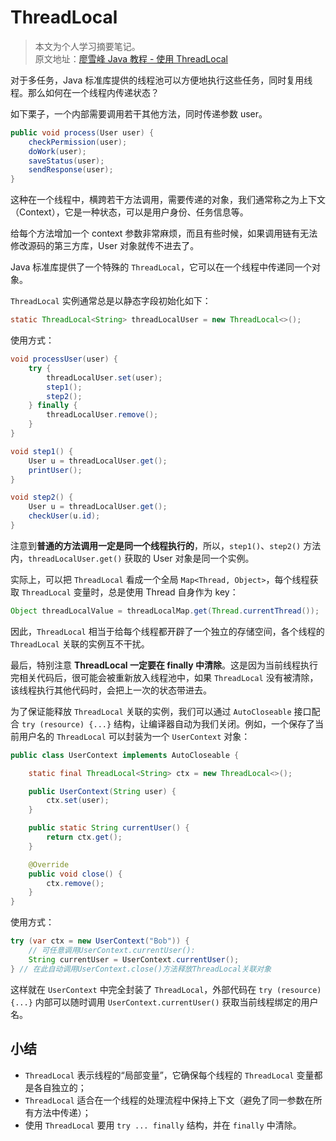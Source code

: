 # ThreadLocal

> 本文为个人学习摘要笔记。  
> 原文地址：[廖雪峰 Java 教程 - 使用 ThreadLocal](https://www.liaoxuefeng.com/wiki/1252599548343744/1306581251653666)

对于多任务，Java 标准库提供的线程池可以方便地执行这些任务，同时复用线程。那么如何在一个线程内传递状态？

如下栗子，一个内部需要调用若干其他方法，同时传递参数 user。

```java
public void process(User user) {
    checkPermission(user);
    doWork(user);
    saveStatus(user);
    sendResponse(user);
}
```

这种在一个线程中，横跨若干方法调用，需要传递的对象，我们通常称之为上下文（Context），它是一种状态，可以是用户身份、任务信息等。

给每个方法增加一个 context 参数非常麻烦，而且有些时候，如果调用链有无法修改源码的第三方库，User 对象就传不进去了。

Java 标准库提供了一个特殊的 `ThreadLocal`，它可以在一个线程中传递同一个对象。

`ThreadLocal` 实例通常总是以静态字段初始化如下：

```java
static ThreadLocal<String> threadLocalUser = new ThreadLocal<>();
```

使用方式：

```java
void processUser(user) {
    try {
        threadLocalUser.set(user);
        step1();
        step2();
    } finally {
        threadLocalUser.remove();
    }
}

void step1() {
    User u = threadLocalUser.get();
    printUser();
}

void step2() {
    User u = threadLocalUser.get();
    checkUser(u.id);
}
```

注意到**普通的方法调用一定是同一个线程执行的**，所以，`step1()`、`step2()` 方法内，`threadLocalUser.get()` 获取的 User 对象是同一个实例。

实际上，可以把 `ThreadLocal` 看成一个全局 `Map<Thread, Object>`，每个线程获取 `ThreadLocal` 变量时，总是使用 Thread 自身作为 key：

```java
Object threadLocalValue = threadLocalMap.get(Thread.currentThread());
```

因此，`ThreadLocal` 相当于给每个线程都开辟了一个独立的存储空间，各个线程的 `ThreadLocal` 关联的实例互不干扰。

最后，特别注意 **ThreadLocal 一定要在 finally 中清除**。这是因为当前线程执行完相关代码后，很可能会被重新放入线程池中，如果 `ThreadLocal` 没有被清除，该线程执行其他代码时，会把上一次的状态带进去。

为了保证能释放 `ThreadLocal` 关联的实例，我们可以通过 `AutoCloseable` 接口配合 `try (resource) {...}` 结构，让编译器自动为我们关闭。例如，一个保存了当前用户名的 `ThreadLocal` 可以封装为一个 `UserContext` 对象：

```java
public class UserContext implements AutoCloseable {

    static final ThreadLocal<String> ctx = new ThreadLocal<>();

    public UserContext(String user) {
        ctx.set(user);
    }

    public static String currentUser() {
        return ctx.get();
    }

    @Override
    public void close() {
        ctx.remove();
    }
}
```

使用方式：

```java
try (var ctx = new UserContext("Bob")) {
    // 可任意调用UserContext.currentUser():
    String currentUser = UserContext.currentUser();
} // 在此自动调用UserContext.close()方法释放ThreadLocal关联对象
```

这样就在 `UserContext` 中完全封装了 `ThreadLocal`，外部代码在 `try (resource) {...}` 内部可以随时调用 `UserContext.currentUser()` 获取当前线程绑定的用户名。

## 小结

- `ThreadLocal` 表示线程的“局部变量”，它确保每个线程的 `ThreadLocal` 变量都是各自独立的；
- `ThreadLocal` 适合在一个线程的处理流程中保持上下文（避免了同一参数在所有方法中传递）；
- 使用 `ThreadLocal` 要用 `try ... finally` 结构，并在 `finally` 中清除。
